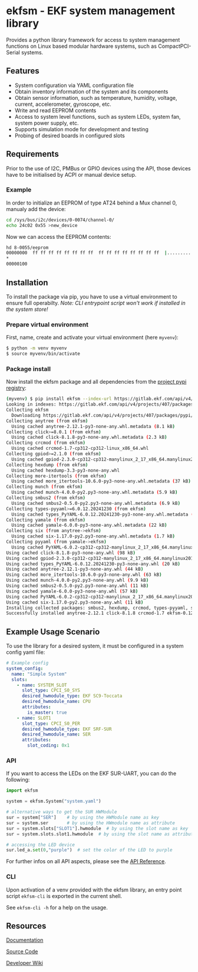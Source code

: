 # ekfsm - EKF system management library

Provides a python library framework for access to system management functions on Linux based modular hardware systems,
such as CompactPCI-Serial systems.

## Features

- System configuration via YAML configuration file
- Obtain inventory information of the system and its components
- Obtain sensor information, such as temperature, humidity, voltage, current, accelerometer, gyroscope, etc.
- Write and read EEPROM contents
- Access to system level functions, such as system LEDs, system fan, system power supply, etc.
- Supports simulation mode for development and testing
- Probing of desired boards in configured slots

## Requirements

Prior to the use of I2C, PMBus or GPIO devices using the API, those devices have to be initialised by ACPI or manual device setup.

### Example

In order to initialize an EEPROM of type AT24 behind a Mux channel 0, manualy add the device:

```bash
cd /sys/bus/i2c/devices/0-0074/channel-0/
echo 24c02 0x55 >new_device
```

Now we can access the EEPROM contents:

```bash
hd 8-0055/eeprom
00000000  ff ff ff ff ff ff ff ff  ff ff ff ff ff ff ff ff  |................|
*
00000100
```


## Installation

To install the package via pip, you have to use a virtual environment to ensure full operabilty.
*Note: CLI entrypoint script won't work if installed in the system store!*

### Prepare virtual environment

First, name, create and activate your virtual environment (here `myvenv`):

```bash
$ python -m venv myvenv
$ source myvenv/bin/activate
```

### Package install

Now install the ekfsm package and all dependencies from the [project pypi registry](https://gitlab.ekf.com/libs/apis/ekfsm/-/packages):

```bash
(myvenv) $ pip install ekfsm --index-url https://gitlab.ekf.com/api/v4/projects/407/packages/pypi/simple
Looking in indexes: https://gitlab.ekf.com/api/v4/projects/407/packages/pypi/simple
Collecting ekfsm
  Downloading https://gitlab.ekf.com/api/v4/projects/407/packages/pypi/files/e400ee46de9346c086ce708675977cc6ab080c8c016d360970c82d1c436f7c89/ekfsm-0.12.0-py3-none-any.whl (43 kB)
Collecting anytree (from ekfsm)
  Using cached anytree-2.12.1-py3-none-any.whl.metadata (8.1 kB)
Collecting click>=8.0.1 (from ekfsm)
  Using cached click-8.1.8-py3-none-any.whl.metadata (2.3 kB)
Collecting crcmod (from ekfsm)
  Using cached crcmod-1.7-cp312-cp312-linux_x86_64.whl
Collecting gpiod>=2.1.0 (from ekfsm)
  Using cached gpiod-2.3.0-cp312-cp312-manylinux_2_17_x86_64.manylinux2014_x86_64.whl.metadata (4.1 kB)
Collecting hexdump (from ekfsm)
  Using cached hexdump-3.3-py3-none-any.whl
Collecting more-itertools (from ekfsm)
  Using cached more_itertools-10.6.0-py3-none-any.whl.metadata (37 kB)
Collecting munch (from ekfsm)
  Using cached munch-4.0.0-py2.py3-none-any.whl.metadata (5.9 kB)
Collecting smbus2 (from ekfsm)
  Using cached smbus2-0.5.0-py2.py3-none-any.whl.metadata (6.9 kB)
Collecting types-pyyaml>=6.0.12.20241230 (from ekfsm)
  Using cached types_PyYAML-6.0.12.20241230-py3-none-any.whl.metadata (1.8 kB)
Collecting yamale (from ekfsm)
  Using cached yamale-6.0.0-py3-none-any.whl.metadata (22 kB)
Collecting six (from anytree->ekfsm)
  Using cached six-1.17.0-py2.py3-none-any.whl.metadata (1.7 kB)
Collecting pyyaml (from yamale->ekfsm)
  Using cached PyYAML-6.0.2-cp312-cp312-manylinux_2_17_x86_64.manylinux2014_x86_64.whl.metadata (2.1 kB)
Using cached click-8.1.8-py3-none-any.whl (98 kB)
Using cached gpiod-2.3.0-cp312-cp312-manylinux_2_17_x86_64.manylinux2014_x86_64.whl (103 kB)
Using cached types_PyYAML-6.0.12.20241230-py3-none-any.whl (20 kB)
Using cached anytree-2.12.1-py3-none-any.whl (44 kB)
Using cached more_itertools-10.6.0-py3-none-any.whl (63 kB)
Using cached munch-4.0.0-py2.py3-none-any.whl (9.9 kB)
Using cached smbus2-0.5.0-py2.py3-none-any.whl (11 kB)
Using cached yamale-6.0.0-py3-none-any.whl (57 kB)
Using cached PyYAML-6.0.2-cp312-cp312-manylinux_2_17_x86_64.manylinux2014_x86_64.whl (767 kB)
Using cached six-1.17.0-py2.py3-none-any.whl (11 kB)
Installing collected packages: smbus2, hexdump, crcmod, types-pyyaml, six, pyyaml, munch, more-itertools, gpiod, click, yamale, anytree, ekfsm
Successfully installed anytree-2.12.1 click-8.1.8 crcmod-1.7 ekfsm-0.12.0 gpiod-2.3.0 hexdump-3.3 more-itertools-10.6.0 munch-4.0.0 pyyaml-6.0.2 six-1.17.0 smbus2-0.5.0 types-pyyaml-6.0.12.20241230 yamale-6.0.0
```

## Example Usage Scenario

To use the library for a desired system, it must be configured in a system config yaml file:

```yaml
# Example config
system_config:
  name: "Simple System"
  slots:
    - name: SYSTEM_SLOT
      slot_type: CPCI_S0_SYS
      desired_hwmodule_type: EKF SC9-Toccata
      desired_hwmodule_name: CPU
      attributes:
        is_master: true
    - name: SLOT1
      slot_type: CPCI_S0_PER
      desired_hwmodule_type: EKF SRF-SUR
      desired_hwmodule_name: SER
      attributes:
        slot_coding: 0x1
```

### API

If you want to access the LEDs on the EKF SUR-UART, you can do the following:
```python
import ekfsm

system = ekfsm.System("system.yaml")

# alternative ways to get the SUR HWModule
sur = system["SER"]    # by using the HWModule name as key
sur = system.ser       # by using the HWmodule name as attribute
sur = system.slots["SLOT1"].hwmodule  # by using the slot name as key
sur = system.slots.slot1.hwmodule  # by using the slot name as attribute

# accessing the LED device
sur.led_a.set(0,"purple")  # set the color of the LED to purple
```

For further infos on all API aspects, please see the [API Reference](https://ekfsm.readthedocs.io/en/main/reference/index.html).

### CLI

Upon activation of a venv provided with the ekfsm library, an entry point script `ekfsm-cli` is exported in the current shell.

See `ekfsm-cli -h` for a help on the usage.


## Resources

[Documentation](https://ekfsm.readthedocs.io/en/main/)

[Source Code](https://gitlab.ekf.com/libs/apis/ekfsm)

[Developer Wiki](https://gitlab.ekf.com/libs/apis/ekfsm/-/wikis/home)
